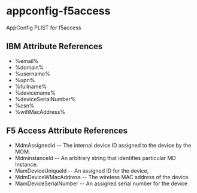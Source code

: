 # appconfig-f5access
AppConfig PLIST for f5access

## IBM Attribute References

- %email%
- %domain%
- %username%
- %upn%
- %fullname%
- %devicename%
- %deviceSerialNumber%
- %csn%
- %wifiMacAddress%

## F5 Access Attribute References

- MdmAssignedid -- The internal device ID assigned to the device by the MOM.
- Mdminstanceld -- An arbitrary string that identifies particular MD Instance.
- MamDeviceUniqueld -- An assigned ID for the device,
- MdmDeviceWMacAddress -- The wireless MAC address of the device.
- MamDeviceSerialNumber -- An assigned serial number for the device
